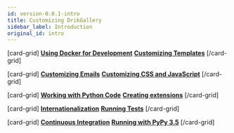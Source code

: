 ```yaml
---
id: version-0.0.1-intro
title: Customizing DrikGallery
sidebar_label: Introduction
original_id: intro
---
```


[card-grid]
[**Using Docker for Development**](/mw-docs/docs/customization/docker)
[**Customizing Templates**](/mw-docs/docs/customization/templates)
[/card-grid]

[card-grid]
[**Customizing Emails**](/mw-docs/docs/customization/emails)
[**Customizing CSS and JavaScript**](/mw-docs/docs/customization/frontend)
[/card-grid]

[card-grid]
[**Working with Python Code**](/mw-docs/docs/customization/backend)
[**Creating extensions**](/mw-docs/docs/customization/extensions)
[/card-grid]

[card-grid]
[**Internationalization**](/mw-docs/docs/customization/i18n)
[**Running Tests**](/mw-docs/docs/customization/running-tests)
[/card-grid]

[card-grid]
[**Continuous Integration**](/mw-docs/docs/customization/continuous-integration)
[**Running with PyPy 3.5**](/mw-docs/docs/customization/pypy)
[/card-grid]
